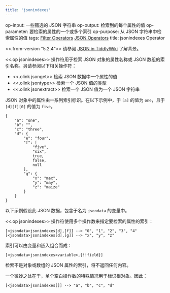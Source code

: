 ```yaml
---
title: 'jsonindexes'
---
```


op-input: 一些甄选的 JSON 字符串
op-output: 检索到的每个属性的值
op-parameter: 要检索的属性的一个或多个索引
op-purpose: 从 JSON 字符串中检索属性的值
tags: [Filter Operators](#Filter%20Operators) [JSON Operators](#JSON%20Operators)
title: jsonindexes Operator

<<.from-version "5.2.4">> 请参阅 [JSON in TiddlyWiki](#JSON%20in%20TiddlyWiki) 了解背景。

<<.op jsonindexes>> 操作符用于检索 JSON 对象的属性名称或 JSON 数组的索引名称。另请参阅以下相关操作符：

* <<.olink jsonget>> 检索 JSON 数据中一个属性的值
* <<.olink jsontype>> 检索一个 JSON 值的类型
* <<.olink jsonextract>> 检索一个 JSON 值为一个 JSON 字符串

JSON 对象中的属性由一系列索引标识。在以下示例中，于 `[a]` 的值为 `one`，且于 `[d][f][0]` 的值为 `five`。

```
{
    "a": "one",
    "b": "",
    "c": "three",
    "d": {
        "e": "four",
        "f": [
            "five",
            "six",
            true,
            false,
            null
        ],
        "g": {
            "x": "max",
            "y": "may",
            "z": "maize"
        }
    }
}
```

以下示例假设此 JSON 数据，包含于名为 `jsondata` 的变量中。

<<.op jsonindexes>> 操作符使用多个操作数来指定要检索的属性的索引：

```
[<jsondata>jsonindexes[d],[f]] --> "0", "1", "2", "3", "4"
[<jsondata>jsonindexes[d],[g]] --> "x", "y", "z"
```

索引可以由变量和嵌入组合而成：

```
[<jsondata>jsonindexes<variable>,{!!field}]
```

检索不是对象或数组的 JSON 属性的索引，将不返回任何内容。

一个微妙之处在于，单个空白操作数的特殊情况用于标识根对象。因此：

```
[<jsondata>jsonindexes[]] --> "a", "b", "c", "d"
```

